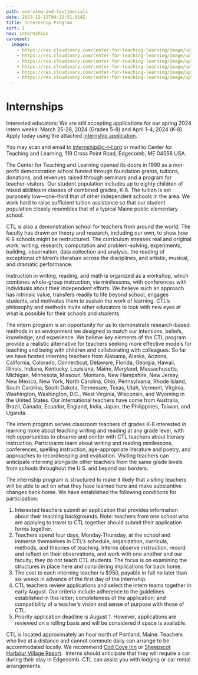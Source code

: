```yaml
---
path: overview-and-testimonials
date: 2023-12-13T04:12:51.014Z
title: Internship Program
sort: 1
nav: internships
carousel:
  images:
    - https://res.cloudinary.com/center-for-teaching-learning/image/upload/v1665867860/Home%20page%20photos/school.1080.36_l9ricn.jpg
    - https://res.cloudinary.com/center-for-teaching-learning/image/upload/v1665867860/Home%20page%20photos/school.1080.33_ozbuim.jpg
    - https://res.cloudinary.com/center-for-teaching-learning/image/upload/v1665867860/Home%20page%20photos/school.1080.31_nzfsxk.jpg
    - https://res.cloudinary.com/center-for-teaching-learning/image/upload/v1665867862/Home%20page%20photos/school.1080.42_x05usr.jpg
    - https://res.cloudinary.com/center-for-teaching-learning/image/upload/v1665867859/Home%20page%20photos/art.1080.4_o4cgju.jpg
    - https://res.cloudinary.com/center-for-teaching-learning/image/upload/v1665867860/Home%20page%20photos/art.1080.6_tdg3ju.jpg
---
```

# Internships

Interested educators: We are still accepting applications for our spring 2024 intern weeks: March 25-28, 2024 (Grades 5-8) and April 1-4, 2024 (K-8). Apply today using the attached [internship application](https://drive.google.com/file/d/1wiQrAefOVCH-stHoLLnEkyBSqzpIBnJO/view?usp=sharing). 

You may scan and email to internship@c-t-l.org or mail to Center for Teaching and Learning, 119 Cross Point Road, Edgecomb, ME 04556 USA.

The Center for Teaching and Learning opened its doors in 1990 as a non-profit demonstration school funded through foundation grants, tuitions, donations, and revenues raised through seminars and a program for teacher-visitors. Our student population includes up to eighty children of mixed abilities in classes of combined grades, K-8. The tuition is set purposely low—one-third that of other independent schools in the area. We work hard to raise sufficient tuition assistance so that our student population closely resembles that of a typical Maine public elementary school.

CTL is also a demonstration school for teachers from around the world. The faculty has drawn on theory and research, including our own, to show how K-8 schools might be restructured. The curriculum stresses real and original work: writing, research, computation and problem-solving, experiments, building, observation, data collection and analysis, the reading of exceptional children’s literature across the disciplines, and artistic, musical, and dramatic performance.

Instruction in writing, reading, and math is organized as a workshop, which combines whole-group instruction, via minilessons, with conferences with individuals about their independent efforts. We believe such an approach has intrinsic value, transfers readily to life beyond school, engages students, and motivates them to sustain the work of learning. CTL’s philosophy and methods invite other educators to look with new eyes at what is possible for their schools and students.

The intern program is an opportunity for us to demonstrate research-based methods in an environment we designed to match our intentions, beliefs, knowledge, and experience. We believe key elements of the CTL program provide a realistic alternative for teachers seeking more effective models for teaching and being with children and collaborating with colleagues. So far we have hosted interning teachers from Alabama, Alaska, Arizona, California, Colorado, Connecticut, Delaware, Florida, Georgia, Hawaii, Illinois, Indiana, Kentucky, Louisiana, Maine, Maryland, Massachusetts, Michigan, Minnesota, Missouri, Montana, New Hampshire, New Jersey, New Mexico, New York, North Carolina, Ohio, Pennsylvania, Rhode Island, South Carolina, South Dakota, Tennessee, Texas, Utah, Vermont, Virginia, Washington, Washington, D.C., West Virginia, Wisconsin, and Wyoming in the United States. Our international teachers have come from Australia, Brazil, Canada, Ecuador, England, India, Japan, the Philippines, Taiwan, and Uganda.

The intern program serves classroom teachers of grades K-8 interested in learning more about teaching writing and reading at any grade level, with rich opportunities to observe and confer with CTL teachers about literacy instruction. Participants learn about writing and reading minilessons, conferences, spelling instruction, age-appropriate literature and poetry, and approaches to recordkeeping and evaluation. Visiting teachers can anticipate interning alongside other teachers from the same grade levels from schools throughout the U.S. and beyond our borders.

The internship program is structured to make it likely that visiting teachers will be able to act on what they have learned here and make substantive changes back home. We have established the following conditions for participation:

1. Interested teachers submit an application that provides information about their teaching backgrounds. Note: teachers from one school who are applying to travel to CTL together should submit their application forms together.
2. Teachers spend four days, Monday-Thursday, at the school and immerse themselves in CTL’s schedule, organization, curricula, methods, and theories of teaching. Interns observe instruction, record and reflect on their observations, and work with one another and our faculty; they do not teach CTL students. The focus is on examining the structures in place here and considering implications for back home.
3. The cost to each interning teacher is $950, payable in full no later than six weeks in advance of the first day of the internship.
4. CTL teachers review applications and select the intern teams together in early August. Our criteria include adherence to the guidelines established in this letter; completeness of the application; and compatibility of a teacher’s vision and sense of purpose with those of CTL.
5. Priority application deadline is August 1. However, applications are reviewed on a rolling basis and will be considered if space is available. 

CTL is located approximately an hour north of Portland, Maine. Teachers who live at a distance and cannot commute daily can arrange to be accommodated locally. We recommend [Cod Cove Inn](https://www.codcoveinn.com) or [Sheepscot Harbour Village Resort](https://www.midcoastshvr.com).  Interns should anticipate that they will require a car during their stay in Edgecomb. CTL can assist you with lodging or car rental arrangements.